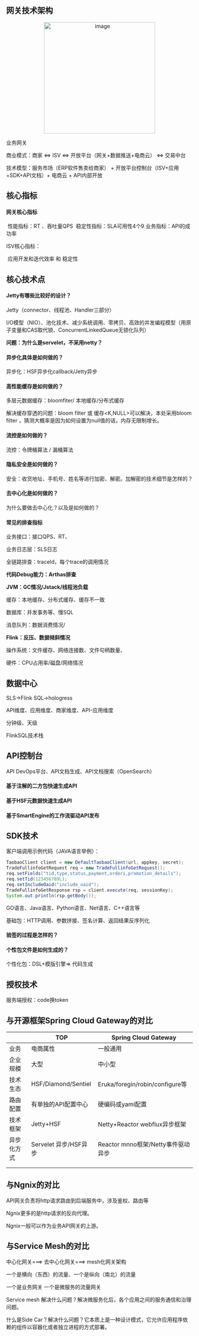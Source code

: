 ## 网关技术架构

 <div style="text-align: center;">  
    <img src="https://github.com/user-attachments/assets/452505a2-6ade-414a-adff-d837e9ec2db9" alt="image" style="width: 300px; height: auto;" />  
</div>


业务网关

商业模式：商家 <=> ISV <=> 开放平台（网关+数据推送+电商云） <=> 交易中台

技术模型：服务市场（ERP软件售卖给商家） + 开放平台控制台（ISV+应用+SDK+API文档）+ 电商云 + API内部开放

## 核心指标

#### 网关核心指标

​	性能指标：RT 、吞吐量QPS
​	稳定性指标：SLA可用性4个9
​	业务指标：API的成功率

ISV核心指标：

​    应用开发和迭代效率 和 稳定性

## 核心技术点

#### Jetty有哪些比较好的设计？

Jetty（connector、线程池、Handler三部分）

I/O模型（NIO）、池化技术、减少系统调用、零拷贝、高效的并发编程模型（用原子变量和CAS取代锁、ConcurrentLinkedQueue无锁化队列）

**问题：为什么是servelet，不采用netty？**

#### 异步化具体是如何做的？

异步化：HSF异步化callback/Jetty异步

#### 高性能缓存是如何做的？

多层元数据缓存：bloomfiter/ 本地缓存/分布式缓存

解决缓存穿透的问题：bloom filter 或 缓存<K,NULL>可以解决，本处采用bloom filter ，猜测大概率是因为如何设置为null值的话，内存无限制增长。

#### 流控是如何做的？

流控：令牌桶算法 / 漏桶算法

#### 隐私安全是如何做的？

安全：收货地址、手机号、姓名等进行加密、解密。加解密的技术细节是怎样的？

#### 去中心化是如何做的？

为什么要做去中心化？以及是如何做的？

#### 常见的排查指标

业务接口：接口QPS、RT、

业务日志层：SLS日志

全链路排查：traceId，每个trace的调用情况

**代码Debug能力：Arthas排查**

**JVM：GC情况/Jstack/线程池负载**

缓存：本地缓存、分布式缓存、缓存不一致

数据库：并发事务等、慢SQL

消息队列：数据消费情况/

**Flink：反压、数据倾斜情况**

操作系统：文件缓存、网络连接数、文件句柄数量、

硬件：CPU占用率/磁盘/网络情况

## 数据中心

SLS->Flink SQL->hologress   

API维度、应用维度、商家维度、API-应用维度

分钟级、天级

FlinkSQL技术栈



## API控制台

API DevOps平台、API文档生成、API文档搜索（OpenSearch）



#### 基于注解的二方包快速生成API

#### 基于HSF元数据快速生成API

#### 基于SmartEngine的工作流驱动API发布



## SDK技术

客户端调用示例代码（JAVA语言举例）：

```java
TaobaoClient client = new DefaultTaobaoClient(url, appkey, secret);
TradeFullinfoGetRequest req = new TradeFullinfoGetRequest();
req.setFields("tid,type,status,payment,orders,promotion_details");
req.setTid(123456789L);
req.setIncludeOaid("include_oaid");
TradeFullinfoGetResponse rsp = client.execute(req, sessionKey);
System.out.println(rsp.getBody());
```

GO语言、Java语言、Python语言、Net语言、C++语言等

基础包：HTTP调用、参数拼接、签名计算、返回结果反序列化

#### 验签的过程是怎样的？

#### 个性包文件是如何生成的？

个性化包：DSL+模版引擎=> 代码生成

## 授权技术

服务端授权：code换token



## 与开源框架Spring Cloud Gateway的对比



|            | TOP                   | Spring Cloud Gateway               |
| ---------- | --------------------- | ---------------------------------- |
| 业务       | 电商属性              | 一般通用                           |
| 企业规模   | 大型                  | 中小型                             |
| 技术生态   | HSF/Diamond/Sentiel   | Eruka/foregin/robin/configure等    |
| 路由配置   | 有单独的API配置中心   | 硬编码或yaml配置                   |
| 技术框架   | Jetty+HSF             | Netty+Reactor webflux异步框架      |
| 异步化方式 | Servelet 异步/HSF异步 | Reactor mnno框架/Netty事件驱动异步 |
|            |                       |                                    |
|            |                       |                                    |



## 与Ngnix的对比

API网关负责将http请求路由到后端服务中，涉及鉴权、路由等

Ngnix更多的是http请求的反向代理。

Ngnix一般可以作为业务API网关的上游。



## 与Service Mesh的对比

中心化网关===> 去中心化网关===> mesh化网关架构



一个是横向（东西）的流量、一个是纵向（南北）的流量

一个是业务网关 一个是微服务的流量网关

Service mesh 解决什么问题？解决微服务化后，各个应用之间的服务通信和治理问题。

什么是Side Car？解决什么问题？它本质上是一种设计模式，它允许应用程序依赖的组件以容器化或者独立进程的方式部署。



